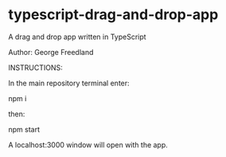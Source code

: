 # typescript-drag-and-drop-app
A drag and drop app written in TypeScript

Author: George Freedland


INSTRUCTIONS:

In the main repository terminal enter:

npm i

then:

npm start

A localhost:3000 window will open with the app.



